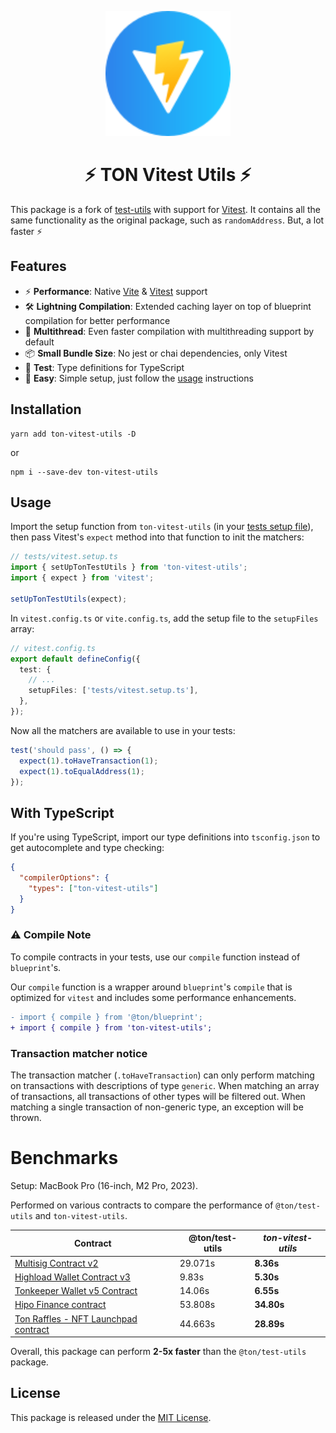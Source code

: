 <p align="center">
  <img src="public/ton-vitest.svg" alt="TON-vitest-utils" width="200" />
</p>

<h1 align="center">
  ⚡️ TON Vitest Utils ⚡️
</h1>

This package is a fork of [test-utils](https://github.com/ton-community/test-utils) with support for [Vitest](https://vitest.dev/).
It contains all the same functionality as the original package, such as `randomAddress`. But, a lot faster ⚡️

## Features

- ⚡️ **Performance**: Native [Vite](https://vitejs.dev/) & [Vitest](https://vitest.dev/) support
- 🛠️ **Lightning Compilation**: Extended caching layer on top of blueprint compilation for better performance
- 💪 **Multithread**: Even faster compilation with multithreading support by default
- 📦 **Small Bundle Size**: No jest or chai dependencies, only Vitest
- 🧪 **Test**: Type definitions for TypeScript
- 🚀 **Easy**: Simple setup, just follow the [usage](#usage) instructions

## Installation

```
yarn add ton-vitest-utils -D
```

or

```
npm i --save-dev ton-vitest-utils
```

## Usage

Import the setup function from `ton-vitest-utils` (in your [tests setup file](https://vitest.dev/config/#setupfiles)), then pass Vitest's `expect` method into that function to init the matchers:

```typescript
// tests/vitest.setup.ts
import { setUpTonTestUtils } from 'ton-vitest-utils';
import { expect } from 'vitest';

setUpTonTestUtils(expect);
```

In `vitest.config.ts` or `vite.config.ts`, add the setup file to the `setupFiles` array:

```typescript
// vitest.config.ts
export default defineConfig({
  test: {
    // ...
    setupFiles: ['tests/vitest.setup.ts'],
  },
});
```

Now all the matchers are available to use in your tests:

```typescript
test('should pass', () => {
  expect(1).toHaveTransaction(1);
  expect(1).toEqualAddress(1);
});
```

## With TypeScript

If you're using TypeScript, import our type definitions into `tsconfig.json` to get autocomplete and type checking:

```json
{
  "compilerOptions": {
    "types": ["ton-vitest-utils"]
  }
}
```

### ⚠️ Compile Note

To compile contracts in your tests, use our `compile` function instead of `blueprint`'s.

Our `compile` function is a wrapper around `blueprint`'s `compile` that is optimized for `vitest` and includes some performance enhancements.

```diff
- import { compile } from '@ton/blueprint';
+ import { compile } from 'ton-vitest-utils';
```

### Transaction matcher notice

The transaction matcher (`.toHaveTransaction`) can only perform matching on transactions with descriptions of type `generic`. When matching an array of transactions, all transactions of other types will be filtered out. When matching a single transaction of non-generic type, an exception will be thrown.

# Benchmarks

Setup: MacBook Pro (16-inch, M2 Pro, 2023).

Performed on various contracts to compare the performance of `@ton/test-utils` and `ton-vitest-utils`.

| Contract                                                                                     | @ton/test-utils | _ton-vitest-utils_ |
| -------------------------------------------------------------------------------------------- | --------------- | ------------------ |
| [Multisig Contract v2](https://github.com/ton-blockchain/multisig-contract-v2)               | 29.071s         | **8.36s**          |
| [Highload Wallet Contract v3](https://github.com/ton-blockchain/highload-wallet-contract-v3) | 9.83s           | **5.30s**          |
| [Tonkeeper Wallet v5 Contract](https://github.com/tonkeeper/w5)                              | 14.06s          | **6.55s**          |
| [Hipo Finance contract](https://github.com/HipoFinance/contract)                             | 53.808s         | **34.80s**         |
| [Ton Raffles - NFT Launchpad contract](https://github.com/Ton-Raffles/nft_launchpad_v1)      | 44.663s         | **28.89s**         |

Overall, this package can perform **2-5x faster** than the `@ton/test-utils` package.

## License

This package is released under the [MIT License](LICENSE).
